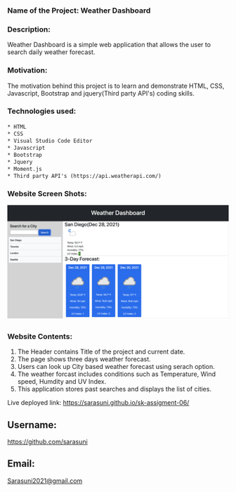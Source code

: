 
### Name of the Project: Weather Dashboard ###

### Description: ###
Weather Dashboard is a simple web application that allows the user to search daily weather forecast.

### Motivation: ###
The motivation behind this project is to learn and demonstrate HTML, CSS, Javascript, Bootstrap and jquery(Third party API's) coding skills.

### Technologies used: ###
    * HTML
    * CSS
    * Visual Studio Code Editor
    * Javascript
    * Bootstrap
    * Jquery
    * Moment.js
    * Third party API's (https://api.weatherapi.com/)

### Website Screen Shots: ###
![image](./screenshots/screenshot-1.png)


### Website Contents: ###

1. The Header contains Title of the project and current date.
2. The page shows three days weather forecast.
3. Users can look up City based weather forecast using serach option.
4. The weather forcast includes conditions such as Temperature, Wind speed, Humdity and UV Index.
5. This application stores past searches and displays the list of cities.

Live deployed link: 
https://sarasuni.github.io/sk-assigment-06/

## Username:

https://github.com/sarasuni

## Email:

Sarasuni2021@gmail.com
